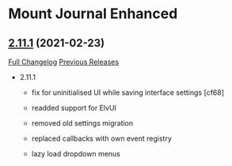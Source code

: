 # Mount Journal Enhanced

## [2.11.1](https://github.com/exochron/MountJournalEnhanced/tree/2.11.1) (2021-02-23)
[Full Changelog](https://github.com/exochron/MountJournalEnhanced/compare/2.11...2.11.1) [Previous Releases](https://github.com/exochron/MountJournalEnhanced/releases)

- 2.11.1  
    - fix for uninitialised UI while saving interface settings [cf68]  
    - readded support for ElvUI  
    - removed old settings migration  
    - replaced callbacks with own event registry  
    - lazy load dropdown menus  